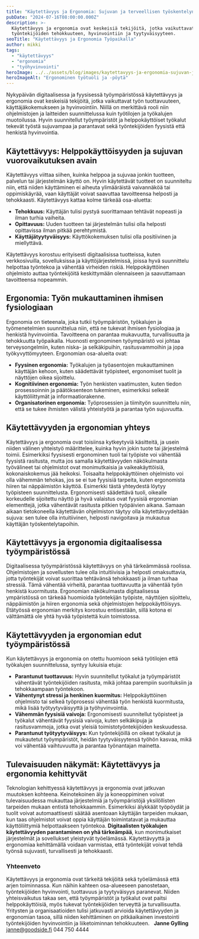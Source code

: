 ```yaml
---
title: "Käytettävyys ja Ergonomia: Sujuvan ja terveellisen työskentelyn perusta"
pubDate: "2024-07-16T08:00:00.000Z"
description: >-
  Käytettävyys ja ergonomia ovat keskeisiä tekijöitä, jotka vaikuttavat
  työntekijöiden tehokkuuteen, hyvinvointiin ja tyytyväisyyteen.
seoTitle: "Käytettävyys ja Ergonomia Työpaikalla"
author: mikki
tags:
  - "käytettävyys"
  - "ergonomia"
  - "työhyvinvointi"
heroImage: ../../assets/blog/images/kaytettavyys-ja-ergonomia-sujuvan-ja-terveellisen-tyoskentelyn-perusta/featured.webp
heroImageAlt: "Ergonominen työtuoli ja -pöytä"
---
```


Nykypäivän digitaalisessa ja fyysisessä työympäristössä käytettävyys ja ergonomia ovat keskeisiä tekijöitä, jotka vaikuttavat työn tuottavuuteen, käyttäjäkokemukseen ja hyvinvointiin. Niillä on merkittävä rooli niin ohjelmistojen ja laitteiden suunnittelussa kuin työtilojen ja työkalujen muotoilussa. Hyvin suunnitellut työympäristöt ja helppokäyttöiset työkalut tekevät työstä sujuvampaa ja parantavat sekä työntekijöiden fyysistä että henkistä hyvinvointia.

## Käytettävyys: Helppokäyttöisyyden ja sujuvan vuorovaikutuksen avain

Käytettävyys viittaa siihen, kuinka helppoa ja sujuvaa jonkin tuotteen, palvelun tai järjestelmän käyttö on. Hyvin käytettävät tuotteet on suunniteltu niin, että niiden käyttäminen ei aiheuta ylimääräistä vaivannäköä tai oppimiskäyrää, vaan käyttäjät voivat saavuttaa tavoitteensa helposti ja tehokkaasti. Käytettävyys kattaa kolme tärkeää osa-aluetta:

-   **Tehokkuus:** Käyttäjän tulisi pystyä suorittamaan tehtävät nopeasti ja ilman turhia vaiheita.
-   **Opittavuus:** Uuden tuotteen tai järjestelmän tulisi olla helposti opittavissa ilman pitkää perehtymistä.
-   **Käyttäjätyytyväisyys:** Käyttökokemuksen tulisi olla positiivinen ja miellyttävä.

Käytettävyys korostuu erityisesti digitaalisissa tuotteissa, kuten verkkosivuilla, sovelluksissa ja käyttöjärjestelmissä, joissa hyvä suunnittelu helpottaa työntekoa ja vähentää virheiden riskiä. Helppokäyttöinen ohjelmisto auttaa työntekijöitä keskittymään olennaiseen ja saavuttamaan tavoitteensa nopeammin.

## Ergonomia: Työn mukauttaminen ihmisen fysiologiaan

Ergonomia on tieteenala, joka tutkii työympäristön, työkalujen ja työmenetelmien suunnittelua niin, että ne tukevat ihmisen fysiologiaa ja henkistä hyvinvointia. Tavoitteena on parantaa mukavuutta, turvallisuutta ja tehokkuutta työpaikalla. Huonosti ergonominen työympäristö voi johtaa terveysongelmiin, kuten niska- ja selkäkipuihin, rasitusvammoihin ja jopa työkyvyttömyyteen. Ergonomian osa-alueita ovat:

-   **Fyysinen ergonomia:** Työkalujen ja työasentojen mukauttaminen käyttäjän kehoon, kuten säädettävät työpisteet, ergonomiset tuolit ja näyttöjen oikea sijoittelu.
-   **Kognitiivinen ergonomia:** Työn henkisten vaatimusten, kuten tiedon prosessoinnin ja päätöksenteon tukeminen, esimerkiksi selkeät käyttöliittymät ja informaatiorakenne.
-   **Organisatorinen ergonomia:** Työprosessien ja tiimityön suunnittelu niin, että se tukee ihmisten välistä yhteistyötä ja parantaa työn sujuvuutta.

## Käytettävyyden ja ergonomian yhteys

Käytettävyys ja ergonomia ovat toisiinsa kytkeytyviä käsitteitä, ja usein niiden välinen yhteistyö määrittelee, kuinka hyvin jokin tuote tai järjestelmä toimii. Esimerkiksi fyysisesti ergonominen tuoli tai työpiste voi vähentää fyysistä rasitusta, mutta jos samalla käytettävyyden näkökulmasta työvälineet tai ohjelmistot ovat monimutkaisia ja vaikeakäyttöisiä, kokonaiskokemus jää heikoksi. Toisaalta helppokäyttöinen ohjelmisto voi olla vähemmän tehokas, jos se ei tue fyysisiä tarpeita, kuten ergonomista hiiren tai näppäimistön käyttöä. Esimerkki tästä yhteydestä löytyy työpisteen suunnittelusta. Ergonomisesti säädettävä tuoli, oikealle korkeudelle sijoitettu näyttö ja hyvä valaistus ovat fyysisiä ergonomian elementtejä, jotka vähentävät rasitusta pitkien työpäivien aikana. Samaan aikaan tietokoneella käytettävän ohjelmiston täytyy olla käytettävyydeltään sujuva: sen tulee olla intuitiivinen, helposti navigoitava ja mukautua käyttäjän työskentelytapoihin.

## Käytettävyys ja ergonomia digitaalisessa työympäristössä

Digitaalisessa työympäristössä käytettävyys on yhä tärkeämmässä roolissa. Ohjelmistojen ja sovellusten tulee olla intuitiivisia ja helposti omaksuttavia, jotta työntekijät voivat suorittaa tehtävänsä tehokkaasti ja ilman turhaa stressiä. Tämä vähentää virheitä, parantaa tuottavuutta ja vähentää työn henkistä kuormitusta. Ergonomian näkökulmasta digitaalisessa ympäristössä on tärkeää huomioida työntekijän työpiste, näyttöjen sijoittelu, näppäimistön ja hiiren ergonomia sekä ohjelmistojen helppokäyttöisyys. Etätyössä ergonomian merkitys korostuu entisestään, sillä kotona ei välttämättä ole yhtä hyvää työpistettä kuin toimistossa.

## Käytettävyyden ja ergonomian edut työympäristössä

Kun käytettävyys ja ergonomia on otettu huomioon sekä työtilojen että työkalujen suunnittelussa, syntyy lukuisia etuja:

-   **Parantunut tuottavuus:** Hyvin suunnitellut työkalut ja työympäristöt vähentävät työntekijöiden rasitusta, mikä johtaa parempiin suorituksiin ja tehokkaampaan työntekoon.
-   **Vähentynyt stressi ja henkinen kuormitus:** Helppokäyttöinen ohjelmisto tai selkeä työprosessi vähentää työn henkistä kuormitusta, mikä lisää työtyytyväisyyttä ja työhyvinvointia.
-   **Vähemmän fyysisiä vaivoja:** Ergonomisesti suunnitellut työpisteet ja työkalut vähentävät fyysisiä vaivoja, kuten selkäkipuja ja rasitusvammoja, jotka ovat yleisiä toimistotyöntekijöiden keskuudessa.
-   **Parantunut työtyytyväisyys:** Kun työntekijöillä on oikeat työkalut ja mukautetut työympäristöt, heidän tyytyväisyytensä työhön kasvaa, mikä voi vähentää vaihtuvuutta ja parantaa työnantajan mainetta.

## Tulevaisuuden näkymät: Käytettävyys ja ergonomia kehittyvät

Teknologian kehittyessä käytettävyys ja ergonomia ovat jatkuvan muutoksen kohteena. Keinotekoinen äly ja koneoppiminen voivat tulevaisuudessa mukauttaa järjestelmiä ja työympäristöjä yksilöllisten tarpeiden mukaan entistä tehokkaammin. Esimerkiksi älykkäät työpöydät ja tuolit voivat automaattisesti säätää asentoaan käyttäjän tarpeiden mukaan, kun taas ohjelmistot voivat oppia käyttäjän toimintatavat ja mukauttaa käyttöliittymiä helpottaakseen työntekoa. **Digitaalisten työkalujen käytettävyyden parantaminen on yhä tärkeämpää**, kun monimutkaiset järjestelmät ja sovellukset yleistyvät työelämässä. Käytettävyyttä ja ergonomiaa kehittämällä voidaan varmistaa, että työntekijät voivat tehdä työnsä sujuvasti, turvallisesti ja tehokkaasti.

### Yhteenveto

Käytettävyys ja ergonomia ovat tärkeitä tekijöitä sekä työelämässä että arjen toiminnassa. Kun näihin kahteen osa-alueeseen panostetaan, työntekijöiden hyvinvointi, tuottavuus ja tyytyväisyys paranevat. Niiden yhteisvaikutus takaa sen, että työympäristöt ja työkalut ovat paitsi helppokäyttöisiä, myös tukevat työntekijöiden terveyttä ja turvallisuutta. Yritysten ja organisaatioiden tulisi jatkuvasti arvioida käytettävyyden ja ergonomian tasoa, sillä niiden kehittäminen on pitkäaikainen investointi työntekijöiden hyvinvointiin ja liiketoiminnan tehokkuuteen.   **Janne Gylling** janne@goodside.fi 044 750 4444